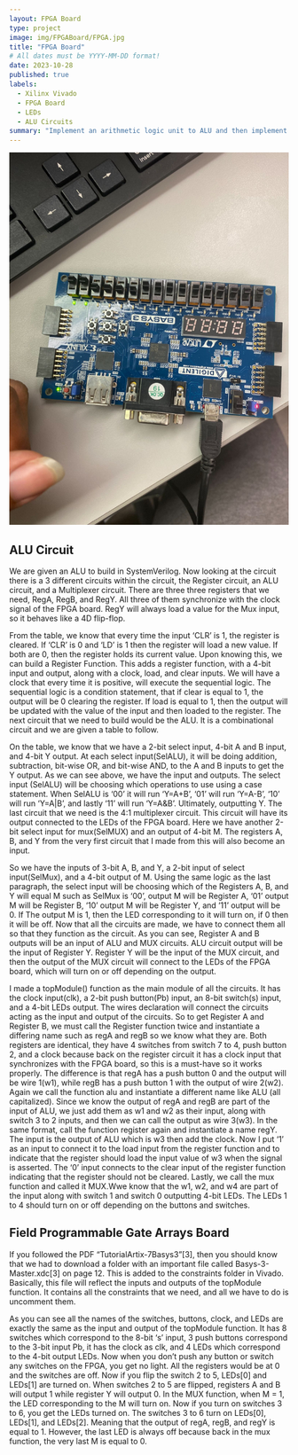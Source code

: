 ```yaml
---
layout: FPGA Board
type: project
image: img/FPGABoard/FPGA.jpg
title: "FPGA Board"
# All dates must be YYYY-MM-DD format!
date: 2023-10-28
published: true
labels:
  - Xilinx Vivado
  - FPGA Board
  - LEDs
  - ALU Circuits
summary: "Implement an arithmetic logic unit to ALU and then implement the ALU to the FPGA board by using the Web-pack tool."
---
```


<img class="img-fluid" src="../img/FPGABoard/FPGA.jpg">

<h2> ALU Circuit </h2>
We are given an ALU to build in SystemVerilog. 
Now looking at the circuit there is a 3 different circuits within the circuit, the Register circuit, an ALU circuit, and a Multiplexer circuit. There are three three registers that we need, RegA, RegB, and RegY. All three of them synchronize with the clock signal of the FPGA board. RegY will always load a value for the Mux input, so it behaves like a 4D flip-flop. 

From the table, we know that every time the input ‘CLR’ is 1, the register is cleared. If ‘CLR’ is 0 and ‘LD’ is 1 then the register will load a new value. If both are 0, then the register holds its current value. Upon knowing this, we can build a Register Function.
This adds a register function, with a 4-bit input and output, along with a clock, load, and clear inputs. We will have a clock that every time it is positive, will execute the sequential logic. The sequential logic is a condition statement, that if clear is equal to 1, the output will be 0 clearing the register. If load is equal to 1, then the output will be updated with the value of the input and then loaded to the register. The next circuit that we need to build would be the ALU. It is a combinational circuit and we are given a table to follow. 

On the table, we know that we have a 2-bit select input, 4-bit A and B input, and 4-bit Y output. At each select input(SelALU), it will be doing addition, subtraction, bit-wise OR, and bit-wise AND, to the A and B inputs to get the Y output. As we can see above, we have the input and outputs. The select input (SelALU) will be choosing which operations to use using a case statement. When SelALU is ‘00’ it will run ‘Y=A+B’, ‘01’ will run ‘Y=A-B’, ‘10’ will run ‘Y=A|B’, and lastly ‘11’ will run ‘Y=A&B’. Ultimately, outputting Y. 
The last circuit that we need is the 4:1 multiplexer circuit. This circuit will have its output connected to the LEDs of the FPGA board. Here we have another 2-bit select input for mux(SelMUX) and an output of 4-bit M. The registers A, B, and Y from the very first circuit that I made from this will also become an input. 

So we have the inputs of 3-bit A, B, and Y, a 2-bit input of select input(SelMux), and a 4-bit output of M. Using the same logic as the last paragraph, the select input will be choosing which of the Registers A, B, and Y will equal M such as SelMux is ‘00’, output M will be Register A, ‘01’ output M will be Register B, ‘10’ output M will be Register Y, and ‘11’ output will be 0. If The output M is 1, then the LED corresponding to it will turn on, if 0 then it will be off. Now that all the circuits are made, we have to connect them all so that they function as the circuit. As you can see, Register A and B outputs will be an input of ALU and MUX circuits. ALU circuit output will be the input of Register Y. Register Y will be the input of the MUX circuit, and then the output of the MUX circuit will connect to the LEDs of the FPGA board, which will turn on or off depending on the output. 

I made a topModule() function as the main module of all the circuits. It has the clock input(clk), a 2-bit push button(Pb) input, an 8-bit switch(s) input, and a 4-bit LEDs output. The wires declaration will connect the circuits acting as the input and output of the circuits. 
So to get Register A and Register B, we must call the Register function twice and instantiate a differing name such as regA and regB so we know what they are. Both registers are identical, they have 4 switches from switch 7 to 4, push button 2, and a clock because back on the register circuit it has a clock input that synchronizes with the FPGA board, so this is a must-have so it works properly. The difference is that regA has a push button 0 and the output will be wire 1(w1), while regB has a push button 1 with the output of wire 2(w2). 
Again we call the function alu and instantiate a different name like ALU (all capitalized). Since we know the output of regA and regB are part of the input of ALU, we just add them as w1 and w2 as their input, along with switch 3 to 2 inputs, and then we can call the output as wire 3(w3).
In the same format, call the function register again and instantiate a name regY. The input is the output of ALU which is w3 then add the clock. Now I put ‘1’ as an input to connect it to the load input from the register function and to indicate that the register should load the input value of w3 when the signal is asserted. The ‘0’ input connects to the clear input of the register function indicating that the register should not be cleared. 
Lastly, we call the mux function and called it MUX.Wwe know that the w1, w2, and w4 are part of the input along with switch 1 and switch 0 outputting 4-bit LEDs. The LEDs 1 to 4 should turn on or off depending on the buttons and switches.


<h2> Field Programmable Gate Arrays Board </h2>
If you followed the PDF “TutorialArtix-7Basys3”[3], then you should know that we had to download a folder with an important file called Basys-3-Master.xdc[3] on page 12. This is added to the constraints folder in Vivado. Basically, this file will reflect the inputs and outputs of the topModule function. It contains all the constraints that we need, and all we have to do is uncomment them. 

As you can see all the names of the switches, buttons, clock, and LEDs are exactly the same as the input and output of the topModule function. It has 8 switches which correspond to the 8-bit ‘s’ input, 3 push buttons correspond to the 3-bit input Pb, it has the clock as clk, and 4 LEDs which correspond to the 4-bit output LEDs.
Now when you don’t push any button or switch any switches on the FPGA, you get no light.
All the registers would be at 0 and the switches are off. Now if you flip the switch 2 to 5, LEDs[0] and LEDs[1] are turned on. 
When switches 2 to 5 are flipped, registers A and B will output 1 while register Y will output 0. In the MUX function, when M = 1, the LED corresponding to the M will turn on. Now if you turn on switches 3 to 6, you get the LEDs turned on.
The switches 3 to 6 turn on LEDs[0], LEDs[1], and LEDs[2]. Meaning that the output of regA, regB, and regY is equal to 1. However, the last LED is always off because back in the mux function, the very last M is equal to 0.
